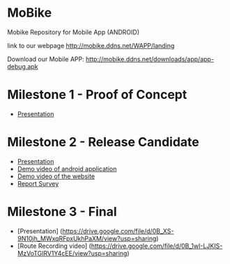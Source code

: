 # MoBike
Mobike Repository for Mobile App (ANDROID)

link to our webpage
http://mobike.ddns.net/WAPP/landing

Download our Mobile APP:
http://mobike.ddns.net/downloads/app/app-debug.apk

Milestone 1 - Proof of Concept
==============
- [Presentation](https://drive.google.com/open?id=0B_1wI-LJKIS-VFlPNS12MUpuSzA&authuser=0)

Milestone 2 - Release Candidate
==============
- [Presentation](https://drive.google.com/open?id=0B_XS-9N10jh_a2V0dkkyMG14cmM&authuser=0)
- [Demo video of android application](https://drive.google.com/open?id=0B_1wI-LJKIS-b2s2UmRQRkc2Zmc&authuser=0)
- [Demo video of the website](https://drive.google.com/open?id=0B0jdXB8d2b4pWksyeTZISkxuQlk&authuser=0)
- [Report Survey](https://drive.google.com/open?id=0B_XS-9N10jh_UjFhQnpidUp0VFU&authuser=0)

Milestone 3 - Final
==============
 - [Presentation] (https://drive.google.com/file/d/0B_XS-9N10jh_MWxqRFpxUkhPaXM/view?usp=sharing)
 - [Route Recording video] (https://drive.google.com/file/d/0B_1wI-LJKIS-MzVoTGlRV1Y4cEE/view?usp=sharing)

